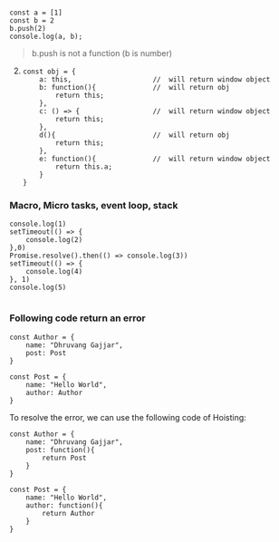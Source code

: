 ### 

```
const a = [1]
const b = 2
b.push(2)
console.log(a, b);
```
> b.push is not a function (b is number)

2.  ```
    const obj = {
        a: this,                    //  will return window object
        b: function(){              //  will return obj
            return this;    
        },
        c: () => {                  //  will return window object
            return this;
        },
        d(){                        //  will return obj
            return this;
        },
        e: function(){              //  will return window object
            return this.a;
        }
    }
    ```
### Macro, Micro tasks, event loop, stack

```
console.log(1)
setTimeout(() => {
    console.log(2)
},0)
Promise.resolve().then(() => console.log(3))
setTimeout(() => {
    console.log(4)
}, 1)
console.log(5)


```
### Following code return an error
```
const Author = {
    name: "Dhruvang Gajjar",
    post: Post
}

const Post = {
    name: "Hello World", 
    author: Author
}
```
To resolve the error, we can use the following code of Hoisting:
```
const Author = {
    name: "Dhruvang Gajjar",
    post: function(){
        return Post
    }
}

const Post = {
    name: "Hello World", 
    author: function(){
        return Author
    }
}
```
